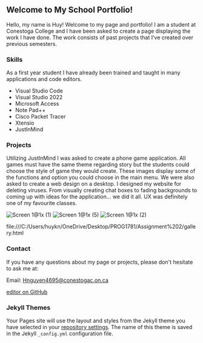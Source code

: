 ## Welcome to My School Portfolio!

Hello, my name is Huy! Welcome to my page and portfolio! I am a student at Conestoga College and I have been asked to create a page displaying the work I have done. The work consists of past projects that I’ve created over previous semesters.

### Skills

As a first year student I have already been trained and taught in many applications and code editors.

- Visual Studio Code
- Visual Studio 2022
- Microsoft Access
- Note Pad++
- Cisco Packet Tracer
- Xtensio
- JustInMind

### Projects

Utilizing JustInMind I was asked to create a phone game application.  All games must have the same theme regarding story but the students could choose the style of game they would create.  These images display some of the functions and option you could choose in the main menu.  We were also asked to create a web design on a desktop. I designed my website for deleting  viruses.  From visually creating chat boxes to fading backgrounds to coming up with ideas for the application... we did it all.  UX was definitely one of my favourite classes.

![Screen 1@1x (1)](https://user-images.githubusercontent.com/102196636/159951278-53869f80-50dd-4963-ac6f-3d29b34fe658.png)
![Screen 1@1x (5)](https://user-images.githubusercontent.com/102196636/159951527-1ebb415d-aeed-43e7-9274-1abac7ba3b7c.png)
![Screen 1@1x (2)](https://user-images.githubusercontent.com/102196636/159952985-2887ff9f-de30-4acf-b1f9-a55fe2c423dc.png)

file:///C:/Users/huykn/OneDrive/Desktop/PROG1781/Assignment%202/gallery.html


### Contact

If you have any questions about my page or projects, please don't hesitate to ask me at:

Email: Hnguyen4695@conestogac.on.ca

[editor on GitHub](https://github.com/TheHuyknd/TheHuyknd/edit/gh-pages/index.md)

### Jekyll Themes

Your Pages site will use the layout and styles from the Jekyll theme you have selected in your [repository settings](https://github.com/TheHuyknd/TheHuyknd/settings/pages). The name of this theme is saved in the Jekyll `_config.yml` configuration file.

